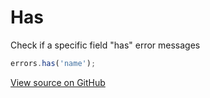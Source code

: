 # Has
Check if a specific field "has" error messages 

```js
errors.has('name');
```

[View source on GitHub](https://github.com/zhorton34/vuejs-validators/blob/master/src/messages/has.js)
